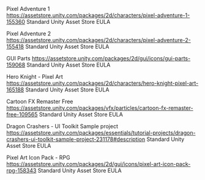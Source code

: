 Pixel Adventure 1
https://assetstore.unity.com/packages/2d/characters/pixel-adventure-1-155360
Standard Unity Asset Store EULA

Pixel Adventure 2
https://assetstore.unity.com/packages/2d/characters/pixel-adventure-2-155418
Standard Unity Asset Store EULA

GUI Parts
https://assetstore.unity.com/packages/2d/gui/icons/gui-parts-159068
Standard Unity Asset Store EULA

Hero Knight - Pixel Art
https://assetstore.unity.com/packages/2d/characters/hero-knight-pixel-art-165188
Standard Unity Asset Store EULA

Cartoon FX Remaster Free
https://assetstore.unity.com/packages/vfx/particles/cartoon-fx-remaster-free-109565
Standard Unity Asset Store EULA

Dragon Crashers - UI Toolkit Sample project
https://assetstore.unity.com/packages/essentials/tutorial-projects/dragon-crashers-ui-toolkit-sample-project-231178#description
Standard Unity Asset Store EULA

Pixel Art Icon Pack - RPG
https://assetstore.unity.com/packages/2d/gui/icons/pixel-art-icon-pack-rpg-158343
Standard Unity Asset Store EULA